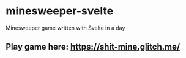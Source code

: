 # minesweeper-svelte
Minesweeper game written with Svelte in a day
## Play game here: https://shit-mine.glitch.me/

    
